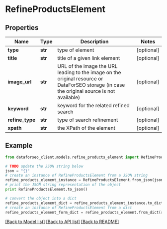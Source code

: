 # RefineProductsElement


## Properties

Name | Type | Description | Notes
------------ | ------------- | ------------- | -------------
**type** | **str** | type of element | [optional] 
**title** | **str** | title of a given link element | [optional] 
**image_url** | **str** | URL of the image the URL leading to the image on the original resource or DataForSEO storage (in case the original source is not available) | [optional] 
**keyword** | **str** | keyword for the related refined search | [optional] 
**refine_type** | **str** | type of search refinement | [optional] 
**xpath** | **str** | the XPath of the element | [optional] 

## Example

```python
from dataforseo_client.models.refine_products_element import RefineProductsElement

# TODO update the JSON string below
json = "{}"
# create an instance of RefineProductsElement from a JSON string
refine_products_element_instance = RefineProductsElement.from_json(json)
# print the JSON string representation of the object
print RefineProductsElement.to_json()

# convert the object into a dict
refine_products_element_dict = refine_products_element_instance.to_dict()
# create an instance of RefineProductsElement from a dict
refine_products_element_form_dict = refine_products_element.from_dict(refine_products_element_dict)
```
[[Back to Model list]](../README.md#documentation-for-models) [[Back to API list]](../README.md#documentation-for-api-endpoints) [[Back to README]](../README.md)


